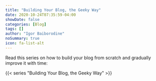 ```yaml
---
title: "Building Your Blog, the Geeky Way"
date: 2020-10-24T07:35:59-04:00
showDate: false
categories: [Blog]
tags: []
author: "Igor Baiborodine"
noSummary: true
icon: fa-list-alt
---
```


Read this series on how to build your blog from scratch and gradually improve it with time:

{{< series "Building Your Blog, the Geeky Way" >}}
